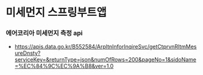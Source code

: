 # 미세먼지 스프링부트앱
### 에어코리아 미세먼지 측정 api
+ https://apis.data.go.kr/B552584/ArpltnInforInqireSvc/getCtprvnRltmMesureDnsty?serviceKey=&returnType=json&numOfRows=200&pageNo=1&sidoName=%EC%84%9C%EC%9A%B8&ver=1.0
